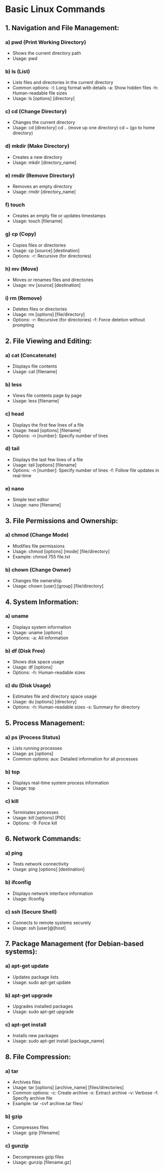 # Basic Linux Commands

## 1. Navigation and File Management:

### a) pwd (Print Working Directory)
   - Shows the current directory path
   - Usage: pwd

### b) ls (List)
   - Lists files and directories in the current directory
   - Common options:
     -l: Long format with details
     -a: Show hidden files
     -h: Human-readable file sizes
   - Usage: ls [options] [directory]

### c) cd (Change Directory)
   - Changes the current directory
   - Usage: 
     cd [directory]
     cd .. (move up one directory)
     cd ~ (go to home directory)

### d) mkdir (Make Directory)
   - Creates a new directory
   - Usage: mkdir [directory_name]

### e) rmdir (Remove Directory)
   - Removes an empty directory
   - Usage: rmdir [directory_name]

### f) touch
   - Creates an empty file or updates timestamps
   - Usage: touch [filename]

### g) cp (Copy)
   - Copies files or directories
   - Usage: cp [source] [destination]
   - Options:
     -r: Recursive (for directories)

### h) mv (Move)
   - Moves or renames files and directories
   - Usage: mv [source] [destination]

### i) rm (Remove)
   - Deletes files or directories
   - Usage: rm [options] [file/directory]
   - Options:
     -r: Recursive (for directories)
     -f: Force deletion without prompting

## 2. File Viewing and Editing:

### a) cat (Concatenate)
   - Displays file contents
   - Usage: cat [filename]

### b) less
   - Views file contents page by page
   - Usage: less [filename]

### c) head
   - Displays the first few lines of a file
   - Usage: head [options] [filename]
   - Options:
     -n [number]: Specify number of lines

### d) tail
   - Displays the last few lines of a file
   - Usage: tail [options] [filename]
   - Options:
     -n [number]: Specify number of lines
     -f: Follow file updates in real-time

### e) nano
   - Simple text editor
   - Usage: nano [filename]

## 3. File Permissions and Ownership:

### a) chmod (Change Mode)
   - Modifies file permissions
   - Usage: chmod [options] [mode] [file/directory]
   - Example: chmod 755 file.txt

### b) chown (Change Owner)
   - Changes file ownership
   - Usage: chown [user]:[group] [file/directory]

## 4. System Information:

### a) uname
   - Displays system information
   - Usage: uname [options]
   - Options:
     -a: All information

### b) df (Disk Free)
   - Shows disk space usage
   - Usage: df [options]
   - Options:
     -h: Human-readable sizes

### c) du (Disk Usage)
   - Estimates file and directory space usage
   - Usage: du [options] [directory]
   - Options:
     -h: Human-readable sizes
     -s: Summary for directory

## 5. Process Management:

### a) ps (Process Status)
   - Lists running processes
   - Usage: ps [options]
   - Common options:
     aux: Detailed information for all processes

### b) top
   - Displays real-time system process information
   - Usage: top

### c) kill
   - Terminates processes
   - Usage: kill [options] [PID]
   - Options:
     -9: Force kill

## 6. Network Commands:

### a) ping
   - Tests network connectivity
   - Usage: ping [options] [destination]

### b) ifconfig
   - Displays network interface information
   - Usage: ifconfig

### c) ssh (Secure Shell)
   - Connects to remote systems securely
   - Usage: ssh [user]@[host]

## 7. Package Management (for Debian-based systems):

### a) apt-get update
   - Updates package lists
   - Usage: sudo apt-get update

### b) apt-get upgrade
   - Upgrades installed packages
   - Usage: sudo apt-get upgrade

### c) apt-get install
   - Installs new packages
   - Usage: sudo apt-get install [package_name]

## 8. File Compression:

### a) tar
   - Archives files
   - Usage: tar [options] [archive_name] [files/directories]
   - Common options:
     -c: Create archive
     -x: Extract archive
     -v: Verbose
     -f: Specify archive file
   - Example: tar -cvf archive.tar files/

### b) gzip
   - Compresses files
   - Usage: gzip [filename]

### c) gunzip
   - Decompresses gzip files
   - Usage: gunzip [filename.gz]
